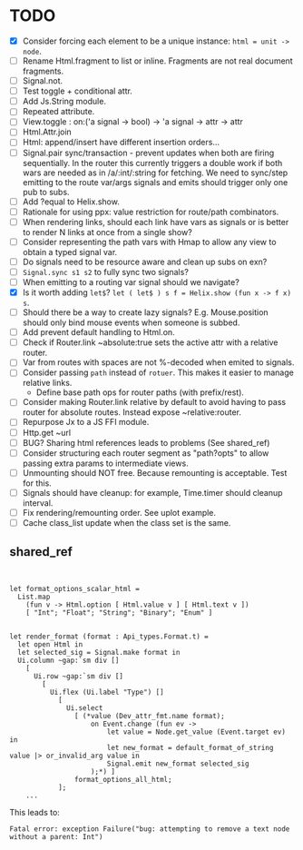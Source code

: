 # TODO

- [x] Consider forcing each element to be a unique instance: `html = unit -> node`.
- [ ] Rename Html.fragment to list or inline. Fragments are not real document fragments.
- [ ] Signal.not.
- [ ] Test toggle + conditional attr.
- [ ] Add Js.String module.
- [ ] Repeated attribute.
- [ ] View.toggle : on:('a signal -> bool) -> 'a signal -> attr -> attr
- [ ] Html.Attr.join
- [ ] Html: append/insert have different insertion orders...
- [ ] Signal.pair sync/transaction - prevent updates when both are firing sequentially. In the router this currently triggers a double work if both wars are needed as in /a/:int/:string for fetching. We need to sync/step emitting to the route var/args signals and emits should trigger only one pub to subs.
- [ ] Add ?equal to Helix.show.
- [ ] Rationale for using ppx: value restriction for route/path combinators.
- [ ] When rendering links, should each link have vars as signals or is better to render N links at once from a single show?
- [ ] Consider representing the path vars with Hmap to allow any view to obtain a typed signal var.
- [ ] Do signals need to be resource aware and clean up subs on exn?
- [ ] `Signal.sync s1 s2` to fully sync two signals?
- [ ] When emitting to a routing var signal should we navigate?
- [x] Is it worth adding `let$`? `let ( let$ ) s f = Helix.show (fun x -> f x) s`.
- [ ] Should there be a way to create lazy signals? E.g. Mouse.position should only bind mouse events when someone is subbed.
- [ ] Add prevent default handling to Html.on.
- [ ] Check if Router.link ~absolute:true sets the active attr with a relative router.
- [ ] Var from routes with spaces are not %-decoded when emited to signals.
- [ ] Consider passing `path` instead of `rotuer`. This makes it easier to manage relative links.
    - Define base path ops for router paths (with prefix/rest).
- [ ] Consider making Router.link relative by default to avoid having to pass router for absolute routes. Instead expose ~relative:router.
- [ ] Repurpose Jx to a JS FFI module.
- [ ] Http.get ~url
- [ ] BUG? Sharing html references leads to problems (See shared_ref)
- [ ] Consider structuring each router segment as "path?opts" to allow passing extra params to intermediate views.
- [ ] Unmounting should NOT free. Because remounting is acceptable. Test for this.
- [ ] Signals should have cleanup: for example, Time.timer should cleanup interval.
- [ ] Fix rendering/remounting order. See uplot example.
- [ ] Cache class_list update when the class set is the same.

## shared_ref

```
    

let format_options_scalar_html =
  List.map
    (fun v -> Html.option [ Html.value v ] [ Html.text v ])
    [ "Int"; "Float"; "String"; "Binary"; "Enum" ]


let render_format (format : Api_types.Format.t) =
  let open Html in
  let selected_sig = Signal.make format in
  Ui.column ~gap:`sm div []
    [
      Ui.row ~gap:`sm div []
        [
          Ui.flex (Ui.label "Type") []
            [
              Ui.select
                [ (*value (Dev_attr_fmt.name format);
                    on Event.change (fun ev ->
                        let value = Node.get_value (Event.target ev) in
                        let new_format = default_format_of_string value |> or_invalid_arg value in
                        Signal.emit new_format selected_sig
                    );*) ]
                format_options_all_html;
            ];
    ...
```

This leads to:

```
Fatal error: exception Failure("bug: attempting to remove a text node without a parent: Int") 
```
